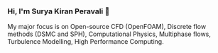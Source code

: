 ### Hi, I'm Surya Kiran Peravali 👋

My major focus is on Open-source CFD (OpenFOAM), Discrete flow methods (DSMC and SPH), Computational Physics, Multiphase flows, Turbulence Modelling, High Performance Computing.
<!--
**peravali0812/peravali0812** is a ✨ _special_ ✨ repository because its `README.md` (this file) appears on your GitHub profile.

Here are some ideas to get you started:

- 🔭 I’m currently working on ...
- 🌱 I’m currently learning ...
- 👯 I’m looking to collaborate on ...
- 🤔 I’m looking for help with ...
- 💬 Ask me about ...
- 📫 How to reach me: ...
- 😄 Pronouns: ...
- ⚡ Fun fact: ...
-->
